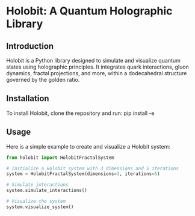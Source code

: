 # Holobit: A Quantum Holographic Library

## Introduction
Holobit is a Python library designed to simulate and visualize quantum states using holographic principles. It integrates quark interactions, gluon dynamics, fractal projections, and more, within a dodecahedral structure governed by the golden ratio.

## Installation
To install Holobit, clone the repository and run:
pip install -e


## Usage
Here is a simple example to create and visualize a Holobit system:

```python
from holobit import HolobitFractalSystem

# Initialize a Holobit system with 3 dimensions and 5 iterations
system = HolobitFractalSystem(dimensions=3, iterations=5)

# Simulate interactions
system.simulate_interactions()

# Visualize the system
system.visualize_system()

